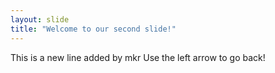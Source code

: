 ```yaml
---
layout: slide
title: "Welcome to our second slide!"
---
```

This is a new line added by mkr
Use the left arrow to go back!